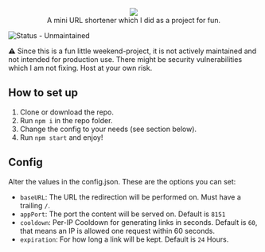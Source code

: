 <p align="center">
  <img src="https://github.com/rmcproductions/mini/blob/master/public/images/logo.png?raw=true"><br>
  A mini URL shortener which I did as a project for fun.
</p>

![Status - Unmaintained](https://img.shields.io/badge/Status-Unmaintained-critical?style=for-the-badge)

⚠️ Since this is a fun little weekend-project, it is not actively maintained and not intended for production use. There might be security vulnerabilities which I am not fixing. Host at your own risk.

## How to set up
1. Clone or download the repo.
2. Run `npm i` in the repo folder.
3. Change the config to your needs (see section below).
4. Run `npm start` and enjoy!

## Config
Alter the values in the config.json. These are the options you can set:
* `baseURL`: The URL the redirection will be performed on. Must have a trailing `/`.
* `appPort`: The port the content will be served on. Default is `8151`
* `cooldown`: Per-IP Cooldown for generating links in seconds. Default is `60`, that means an IP is allowed one request within 60 seconds.
* `expiration`: For how long a link will be kept. Default is `24` Hours.
